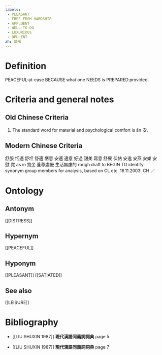 ```yaml
---
labels: 
 - PLEASANT
 - FREE FROM HARDSHIP
 - AFFLUENT
 - WELL-TO-DO
 - LUXURIOUS
 - OPULENT
zh: 舒服 
---
```


# Definition
PEACEFUL:at-ease BECAUSE what one NEEDS is PREPARED:provided.
# Criteria and general notes
## Old Chinese Criteria
1. The standard word for material and psychological comfort is ān 安.
## Modern Chinese Criteria
舒服
恬適
舒坦
舒適
愜意
安適
適意
好過
甜美
寫意
舒展
伏帖
安逸
安燕
安樂
安慰
寬 as in 寬坐
養尊處優
生活無慮的
rough draft to BEGIN TO identify synonym group members for analysis, based on CL etc. 18.11.2003. CH ／
# Ontology

## Antonym
[[DISTRESS]]
## Hypernym
[[PEACEFUL]]
## Hyponym
[[PLEASANT]]
[[SATIATED]]
## See also
[[LEISURE]]
# Bibliography
- [[LIU SHUXIN 1987]]
**現代漢語同義詞詞典** page 5

- [[LIU SHUXIN 1987]]
**現代漢語同義詞詞典** page 7
